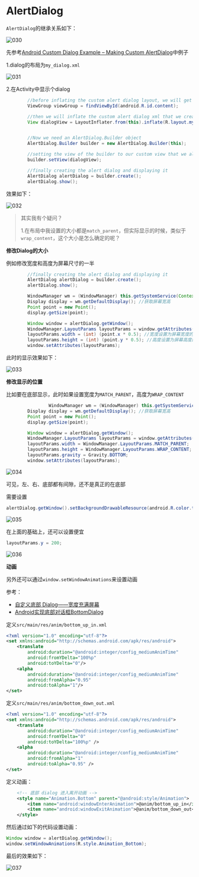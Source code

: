 # AlertDialog

`AlertDialog`的继承关系如下：

![030](https://github.com/winfredzen/Android-Basic/blob/master/UI/images/030.png)

先参考[Android Custom Dialog Example – Making Custom AlertDialog](https://www.simplifiedcoding.net/android-custom-dialog-example/)中例子

1.dialog的布局为`my_dialog.xml`

![031](https://github.com/winfredzen/Android-Basic/blob/master/UI/images/031.png)

2.在Activity中显示个dialog

```java
        //before inflating the custom alert dialog layout, we will get the current activity viewgroup
        ViewGroup viewGroup = findViewById(android.R.id.content);

        //then we will inflate the custom alert dialog xml that we created
        View dialogView = LayoutInflater.from(this).inflate(R.layout.my_dialog, viewGroup, false);


        //Now we need an AlertDialog.Builder object
        AlertDialog.Builder builder = new AlertDialog.Builder(this);

        //setting the view of the builder to our custom view that we already inflated
        builder.setView(dialogView);

        //finally creating the alert dialog and displaying it
        AlertDialog alertDialog = builder.create();
        alertDialog.show();
```

效果如下：

![032](https://github.com/winfredzen/Android-Basic/blob/master/UI/images/032.png)

> 其实我有个疑问？
>
> 1.在布局中我设置的大小都是`match_parent`，但实际显示的时候，类似于`wrap_content`，这个大小是怎么确定的呢？



**修改Dialog的大小**

例如修改宽度和高度为屏幕尺寸的一半

```java
        //finally creating the alert dialog and displaying it
        AlertDialog alertDialog = builder.create();
        alertDialog.show();

        WindowManager wm = (WindowManager) this.getSystemService(Context.WINDOW_SERVICE);
        Display display = wm.getDefaultDisplay(); //获取屏幕宽高
        Point point = new Point();
        display.getSize(point);

        Window window = alertDialog.getWindow();
        WindowManager.LayoutParams layoutParams = window.getAttributes();
        layoutParams.width = (int) (point.x * 0.5); //宽度设置为屏幕宽度的0.5
        layoutParams.height = (int) (point.y * 0.5); //高度设置为屏幕高度的0.5
        window.setAttributes(layoutParams);
```

此时的显示效果如下：

![033](https://github.com/winfredzen/Android-Basic/blob/master/UI/images/033.png)



**修改显示的位置**

比如要在底部显示，此时如果设置宽度为`MATCH_PARENT`，高度为`WRAP_CONTENT`

```java
 				WindowManager wm = (WindowManager) this.getSystemService(Context.WINDOW_SERVICE);
        Display display = wm.getDefaultDisplay(); //获取屏幕宽高
        Point point = new Point();
        display.getSize(point);

        Window window = alertDialog.getWindow();
        WindowManager.LayoutParams layoutParams = window.getAttributes();
        layoutParams.width = WindowManager.LayoutParams.MATCH_PARENT;
        layoutParams.height = WindowManager.LayoutParams.WRAP_CONTENT;
        layoutParams.gravity = Gravity.BOTTOM;
        window.setAttributes(layoutParams);
```

![034](https://github.com/winfredzen/Android-Basic/blob/master/UI/images/034.png)

可见，左、右、底部都有间隙，还不是真正的在底部

需要设置

```java
alertDialog.getWindow().setBackgroundDrawableResource(android.R.color.transparent);    // 如果不设置，则四周会有空隙
```

![035](https://github.com/winfredzen/Android-Basic/blob/master/UI/images/035.png)

在上面的基础上，还可以设置便宜

```java
layoutParams.y = 200;
```

![036](https://github.com/winfredzen/Android-Basic/blob/master/UI/images/036.png)



**动画**

另外还可以通过`window.setWindowAnimations`来设置动画

参考：

+ [自定义底部 Dialog——宽度充满屏幕](https://github.com/Bakumon/blog/issues/3)
+ [Android实现底部对话框BottomDialog](https://www.jianshu.com/p/e1d2cc82e756)



定义`src/main/res/anim/bottom_up_in.xml`

```xml
<?xml version="1.0" encoding="utf-8"?>
<set xmlns:android="http://schemas.android.com/apk/res/android">
    <translate
        android:duration="@android:integer/config_mediumAnimTime"
        android:fromYDelta="100%p"
        android:toYDelta="0"/>
    <alpha
        android:duration="@android:integer/config_mediumAnimTime"
        android:fromAlpha="0.95"
        android:toAlpha="1"/>
</set>
```

定义`src/main/res/anim/bottom_down_out.xml`

```xml
<?xml version="1.0" encoding="utf-8"?>
<set xmlns:android="http://schemas.android.com/apk/res/android">
    <translate
        android:duration="@android:integer/config_mediumAnimTime"
        android:fromYDelta="0"
        android:toYDelta="100%p" />
    <alpha
        android:duration="@android:integer/config_mediumAnimTime"
        android:fromAlpha="1"
        android:toAlpha="0.95" />
</set>
```

定义动画：

```xml
    <!-- 底部 dialog 进入离开动画 -->
    <style name="Animation.Bottom" parent="@android:style/Animation">
        <item name="android:windowEnterAnimation">@anim/bottom_up_in</item>
        <item name="android:windowExitAnimation">@anim/bottom_down_out</item>
    </style>
```

然后通过如下的代码设置动画：

```java
Window window = alertDialog.getWindow();
window.setWindowAnimations(R.style.Animation_Bottom);
```

最后的效果如下：

![037](https://github.com/winfredzen/Android-Basic/blob/master/UI/images/037.gif)











































